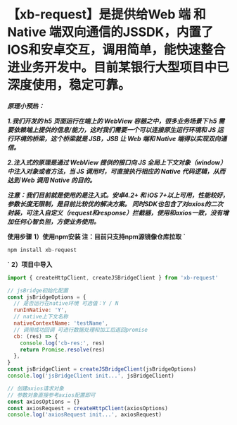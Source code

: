 # 【xb-request】是提供给Web 端 和Native 端双向通信的JSSDK，内置了IOS和安卓交互，调用简单，能快速整合进业务开发中。目前某银行大型项目中已深度使用，稳定可靠。
***原理小预热：***

***1.我们开发的 h5 页面运行在端上的 WebView 容器之中，很多业务场景下 h5 需要依赖端上提供的信息/能力，这时我们需要一个可以连接原生运行环境和 JS 运行环境的桥梁，这个桥梁就是 JSB，JSB 让 Web 端和 Native 端得以实现双向通信。***

***2.注入式的原理是通过 WebView 提供的接口向 JS 全局上下文对象（window）中注入对象或者方法，当 JS 调用时，可直接执行相应的 Native 代码逻辑，从而达到 Web 调用 Native 的目的。***

***注意：我们目前就是使用的是注入式。安卓4.2+ 和 iOS 7+以上可用，性能较好，参数长度无限制，是目前比较优的解决方案。***
***同时SDK也包含了对axios的二次封装，可注入自定义（request和response）拦截器，使用和axios一致，没有增加任何心智负担，方便业务使用。***

**使用步骤**
**1）使用npm安装  注：目前只支持npm源镜像仓库拉取**
**`**

```js
npm install xb-request
```

**`**
**2）项目中导入**

```js
import { createHttpClient, createJSBridgeClient } from 'xb-request'

// jsBridge初始化配置
const jsBridgeOptions = {
  // 是否运行在native环境 可选值：Y / N
  runInNative: 'Y',
  // native上下文名称
  nativeContextName: 'testName',
  // 调用成功回调 可进行数据处理和加工后返回promise
  cb: (res) => {
    console.log('cb-res:', res)
    return Promise.resolve(res)
  },
}
const jsBridgeClient = createJSBridgeClient(jsBridgeOptions)
console.log('jsBridgeClient init...', jsBridgeClient)

// 创建axios请求对象
// 参数对象直接参考axios配置即可
const axiosOptions = {}
const axiosRequest = createHttpClient(axiosOptions)
console.log('axiosRequest init...', axiosRequest)
```

